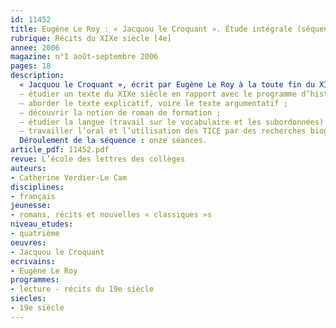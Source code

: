 ```yaml
---
id: 11452
title: Eugène Le Roy : « Jacquou le Croquant ». Étude intégrale (séquence)
rubrique: Récits du XIXe siècle [4e]
annee: 2006
magazine: n°1 août-septembre 2006
pages: 18
description: 
  « Jacquou le Croquant », écrit par Eugène Le Roy à la toute fin du XIXe siècle (1899), a bénéficié en 2007 d’une adaptation filmique de Laurent Boutonnat. Cette réalisation soucieuse de la réalité historique devrait relance l’intérêt pour un roman du terroir qui retrace l’épopée de la révolte des paysans périgourdins contre la noblesse. C’est l’occasion de renouer avec cet auteur dont on peut envisager l’étude soit en quatrième – puisqu’il s’agit d’un roman du XIXe siècle et que l’intrigue, qui se déroule entre 1815 et 1830, correspond au programme d’histoire de la classe –, soit en troisième en l’orientant davantage vers l’argumentation et les deux procès. L’objet de cette étude répond à plusieurs objectifs :
  – étudier un texte du XIXe siècle en rapport avec le programme d’histoire (objectif culturel) ;
  – aborder le texte explicatif, voire le texte argumentatif ;
  – découvrir la notion de roman de formation ;
  – étudier la langue (travail sur le vocabulaire et les subordonnées) ;
  – travailler l’oral et l’utilisation des TICE par des recherches biographiques guidées sur Eugène Le Roy, l’utilisation d’un dictionnaire en ligne et d’un site sur le château de l’Herm.
  Déroulement de la séquence : onze séances.
article_pdf: 11452.pdf
revue: L’école des lettres des collèges
auteurs:
- Catherine Verdier-Le Cam
disciplines:
- français
jeunesse:
- romans, récits et nouvelles « classiques »s
niveau_etudes:
- quatrième
oeuvres:
- Jacquou le Croquant
ecrivains:
- Eugène Le Roy
programmes:
- lecture - récits du 19e siècle
siecles:
- 19e siècle
---
```

